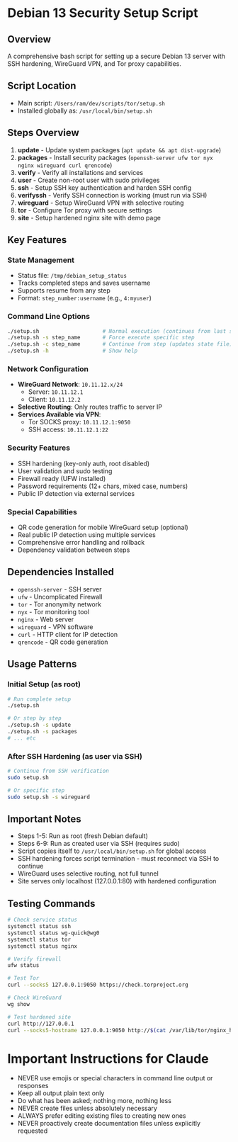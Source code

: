 # Debian 13 Security Setup Script

## Overview
A comprehensive bash script for setting up a secure Debian 13 server with SSH hardening, WireGuard VPN, and Tor proxy capabilities.

## Script Location
- Main script: `/Users/ram/dev/scripts/tor/setup.sh`
- Installed globally as: `/usr/local/bin/setup.sh`

## Steps Overview
1. **update** - Update system packages (`apt update && apt dist-upgrade`)
2. **packages** - Install security packages (`openssh-server ufw tor nyx nginx wireguard curl qrencode`)
3. **verify** - Verify all installations and services
4. **user** - Create non-root user with sudo privileges
5. **ssh** - Setup SSH key authentication and harden SSH config
6. **verifyssh** - Verify SSH connection is working (must run via SSH)
7. **wireguard** - Setup WireGuard VPN with selective routing
8. **tor** - Configure Tor proxy with secure settings
9. **site** - Setup hardened nginx site with demo page

## Key Features

### State Management
- Status file: `/tmp/debian_setup_status`
- Tracks completed steps and saves username
- Supports resume from any step
- Format: `step_number:username` (e.g., `4:myuser`)

### Command Line Options
```bash
./setup.sh                    # Normal execution (continues from last step)
./setup.sh -s step_name       # Force execute specific step
./setup.sh -c step_name       # Continue from step (updates state file)
./setup.sh -h                 # Show help
```

### Network Configuration
- **WireGuard Network**: `10.11.12.x/24`
  - Server: `10.11.12.1`
  - Client: `10.11.12.2`
- **Selective Routing**: Only routes traffic to server IP
- **Services Available via VPN**:
  - Tor SOCKS proxy: `10.11.12.1:9050`
  - SSH access: `10.11.12.1:22`

### Security Features
- SSH hardening (key-only auth, root disabled)
- User validation and sudo testing
- Firewall ready (UFW installed)
- Password requirements (12+ chars, mixed case, numbers)
- Public IP detection via external services

### Special Capabilities
- QR code generation for mobile WireGuard setup (optional)
- Real public IP detection using multiple services
- Comprehensive error handling and rollback
- Dependency validation between steps

## Dependencies Installed
- `openssh-server` - SSH server
- `ufw` - Uncomplicated Firewall
- `tor` - Tor anonymity network
- `nyx` - Tor monitoring tool
- `nginx` - Web server
- `wireguard` - VPN software
- `curl` - HTTP client for IP detection
- `qrencode` - QR code generation

## Usage Patterns

### Initial Setup (as root)
```bash
# Run complete setup
./setup.sh

# Or step by step
./setup.sh -s update
./setup.sh -s packages
# ... etc
```

### After SSH Hardening (as user via SSH)
```bash
# Continue from SSH verification
sudo setup.sh

# Or specific step
sudo setup.sh -s wireguard
```

## Important Notes
- Steps 1-5: Run as root (fresh Debian default)
- Steps 6-9: Run as created user via SSH (requires sudo)
- Script copies itself to `/usr/local/bin/setup.sh` for global access
- SSH hardening forces script termination - must reconnect via SSH to continue
- WireGuard uses selective routing, not full tunnel
- Site serves only localhost (127.0.0.1:80) with hardened configuration

## Testing Commands
```bash
# Check service status
systemctl status ssh
systemctl status wg-quick@wg0
systemctl status tor
systemctl status nginx

# Verify firewall
ufw status

# Test Tor
curl --socks5 127.0.0.1:9050 https://check.torproject.org

# Check WireGuard
wg show

# Test hardened site
curl http://127.0.0.1
curl --socks5-hostname 127.0.0.1:9050 http://$(cat /var/lib/tor/nginx_hidden_service/hostname)
```

# Important Instructions for Claude
- NEVER use emojis or special characters in command line output or responses
- Keep all output plain text only
- Do what has been asked; nothing more, nothing less
- NEVER create files unless absolutely necessary
- ALWAYS prefer editing existing files to creating new ones
- NEVER proactively create documentation files unless explicitly requested